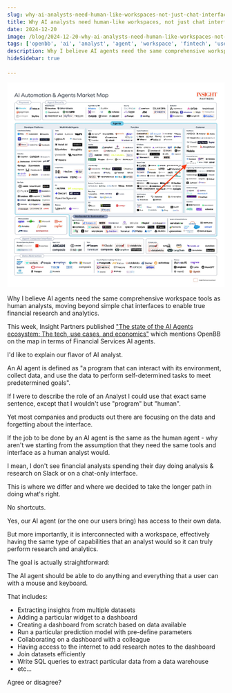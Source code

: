 ```yaml
---
slug: why-ai-analysts-need-human-like-workspaces-not-just-chat-interfaces
title: Why AI analysts need human-like workspaces, not just chat interfaces
date: 2024-12-20
image: /blog/2024-12-20-why-ai-analysts-need-human-like-workspaces-not-just-chat-interfaces.jpeg
tags: ['openbb', 'ai', 'analyst', 'agent', 'workspace', 'fintech', 'user-interface', 'future-of-ai']
description: Why I believe AI agents need the same comprehensive workspace tools as human analysts, moving beyond simple chat interfaces to enable true financial research and analytics.
hideSidebar: true

---
```


<p align="center">
    <img width="600" src="/blog/2024-12-20-why-ai-analysts-need-human-like-workspaces-not-just-chat-interfaces.jpeg"/>
</p>

Why I believe AI agents need the same comprehensive workspace tools as human analysts, moving beyond simple chat interfaces to enable true financial research and analytics.

<!-- truncate -->

<div style={{borderTop: '1px solid #0088CC', margin: '1.5em 0'}} />

This week, Insight Partners published ["The state of the AI Agents ecosystem: The tech, use cases, and economics"](https://www.insightpartners.com/ideas/state-of-the-ai-agent-ecosystem-use-cases-and-learnings-for-technology-builders-and-buyers/) which mentions OpenBB on the map in terms of Financial Services AI agents.

I'd like to explain our flavor of AI analyst.

An AI agent is defined as "a program that can interact with its environment, collect data, and use the data to perform self-determined tasks to meet predetermined goals".

If I were to describe the role of an Analyst I could use that exact same sentence, except that I wouldn't use "program" but "human".

Yet most companies and products out there are focusing on the data and forgetting about the interface.

If the job to be done by an AI agent is the same as the human agent - why aren't we starting from the assumption that they need the same tools and interface as a human analyst would.

I mean, I don't see financial analysts spending their day doing analysis & research on Slack or on a chat-only interface.

This is where we differ and where we decided to take the longer path in doing what's right.

No shortcuts.

Yes, our AI agent (or the one our users bring) has access to their own data.

But more importantly, it is interconnected with a workspace, effectively having the same type of capabilities that an analyst would so it can truly perform research and analytics.

The goal is actually straightforward:

The AI agent should be able to do anything and everything that a user can with a mouse and keyboard.

That includes:

- Extracting insights from multiple datasets
- Adding a particular widget to a dashboard
- Creating a dashboard from scratch based on data available
- Run a particular prediction model with pre-define parameters
- Collaborating on a dashboard with a colleague
- Having access to the internet to add research notes to the dashboard
- Join datasets efficiently
- Write SQL queries to extract particular data from a data warehouse
- etc...

Agree or disagree?
